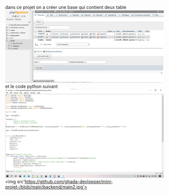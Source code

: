 dans ce projet on a créer une base qui contient deux table 
<img src='https://github.com/ghada-devlopper/mini-projet-/blob/main/backend/base.jpg'>
 et le code python suivant 
 <img src='https://github.com/ghada-devlopper/mini-projet-/blob/main/backend/main.jpg'>
 <img src'https://github.com/ghada-devlopper/mini-projet-/blob/main/backend/main2.jpg'>
